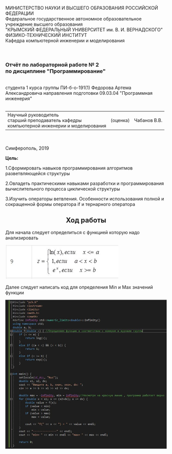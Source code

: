 МИНИСТЕРСТВО НАУКИ  И ВЫСШЕГО ОБРАЗОВАНИЯ РОССИЙСКОЙ ФЕДЕРАЦИИ  
Федеральное государственное автономное образовательное учреждение высшего образования  
"КРЫМСКИЙ ФЕДЕРАЛЬНЫЙ УНИВЕРСИТЕТ им. В. И. ВЕРНАДСКОГО"  
ФИЗИКО-ТЕХНИЧЕСКИЙ ИНСТИТУТ  
Кафедра компьютерной инженерии и моделирования
<br/><br/>
​
### Отчёт по лабораторной работе № 2<br/> по дисциплине "Программирование"
<br/>
​
студента 1 курса группы ПИ-б-о-191(1)  
Федорова Артема Александровича  
направления подготовки 09.03.04 "Программная инженерия"  
<br/>
​
<table>
<tr><td>Научный руководитель<br/> старший преподаватель кафедры<br/> компьютерной инженерии и моделирования</td>
<td>(оценка)</td>
<td>Чабанов В.В.</td>
</tr>
</table>
<br/><br/>
​
Симферополь, 2019


<p><b>Цель:</b></p>
<p>1.Сформировать навыков программирования алгоритмов разветвляющейся структуры</p>
<p>2.Овладеть практическими навыками разработки и программирования вычислительного процесса циклической структуры</p>
<p>3.Изучить операторы ветвления. Особенности использования полной и сокращенной формы оператора if и тернарного оператора</p>

<h2 align="center"><b>Ход работы</b></h2>
<p>Для начала следует определиться с функцией которую надо анализировать</p>
<img src="Screenshots/Screen2.JPG">
<p>Далее следует написать код для определения Min и Max значений функции</p>
<img src="Screenshots/Screen1.JPG">

   
